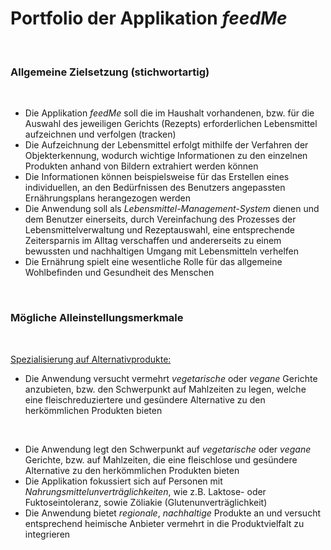 # Portfolio der Applikation *feedMe*

<br/>

### Allgemeine Zielsetzung (stichwortartig)

<br/>

- Die Applikation *feedMe* soll die im Haushalt vorhandenen, bzw. für die Auswahl des jeweiligen Gerichts (Rezepts) erforderlichen Lebensmittel aufzeichnen und verfolgen (tracken)
- Die Aufzeichnung der Lebensmittel erfolgt mithilfe der Verfahren der Objekterkennung, wodurch wichtige Informationen zu den einzelnen Produkten anhand von Bildern extrahiert werden können
- Die Informationen können beispielsweise für das Erstellen eines individuellen, an den Bedürfnissen des Benutzers angepassten Ernährungsplans herangezogen werden
- Die Anwendung soll als *Lebensmittel-Management-System* dienen und dem Benutzer einerseits, durch Vereinfachung des Prozesses der Lebensmittelverwaltung und Rezeptauswahl, eine entsprechende Zeitersparnis im Alltag verschaffen und andererseits zu einem bewussten und nachhaltigen Umgang mit Lebensmitteln verhelfen
- Die Ernährung spielt eine wesentliche Rolle für das allgemeine Wohlbefinden und Gesundheit des Menschen

<br/>

### Mögliche Alleinstellungsmerkmale

<br/>

<u>Spezialisierung auf Alternativprodukte:</u>

- Die Anwendung versucht vermehrt *vegetarische* oder *vegane* Gerichte anzubieten, bzw. den Schwerpunkt auf Mahlzeiten zu legen, welche eine fleischreduziertere und gesündere Alternative zu den herkömmlichen Produkten bieten







<br/>


- Die Anwendung legt den Schwerpunkt auf *vegetarische* oder *vegane* Gerichte, bzw. auf Mahlzeiten, die eine fleischlose und gesündere Alternative zu den herkömmlichen Produkten bieten
- Die Applikation fokussiert sich auf Personen mit *Nahrungsmittelunverträglichkeiten*, wie z.B. Laktose- oder Fuktoseintoleranz, sowie Zöliakie (Glutenunverträglichkeit)
- Die Anwendung bietet *regionale*, *nachhaltige* Produkte an und versucht entsprechend heimische Anbieter vermehrt in die Produktvielfalt zu integrieren

<br/>
